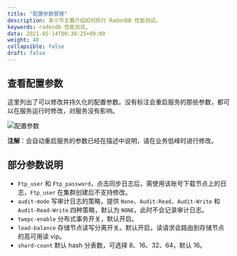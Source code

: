 ```yaml
---
title: "配置参数管理"
description: 本小节主要介绍如何执行 RadonDB 性能测试。 
keywords: radondb 性能测试,
data: 2021-05-14T00:38:25+09:00
weight: 40
collapsible: false
draft: false
---
```





## 查看配置参数

这里列出了可以修改并持久化的配置参数。没有标注会重启服务的那些参数，都可以在服务运行时修改，对服务没有影响。

![配置参数](../../_images/env.png)

**注解**：会自动重启服务的参数已经在描述中说明，请在业务低峰时进行修改。

## 部分参数说明

-  `Ftp_user` 和 `Ftp_password`，点击同步日志后，需使用该账号下载节点上的日志，`Ftp_user` 在集群创建后不支持修改。
- `audit-mode` 写审计日志的策略，提供 `None`、`Audit-Read`、`Audit-Write` 和 `Audit-Read-Write` 四种策略，默认为 `NONE`，此时不会记录审计日志。
- `twopc-enable` 分布式事务开关，默认开启。
- `load-balance` 存储节点读写分离开关。默认开启，读请求会路由到存储节点的高可用读 vip。
- `shard-count` 默认 hash 分表数，可选择 8、16、32、64，默认 16。

